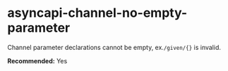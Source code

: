 # asyncapi-channel-no-empty-parameter

Channel parameter declarations cannot be empty, ex.`/given/{}` is invalid.

**Recommended:** Yes
